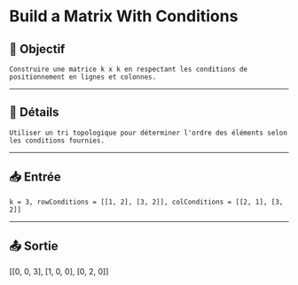 # Build a Matrix With Conditions

## 🎯 Objectif

    Construire une matrice k x k en respectant les conditions de positionnement en lignes et colonnes.

---

## 📝 Détails

    Utiliser un tri topologique pour déterminer l'ordre des éléments selon les conditions fournies.

---

## 📥 Entrée

    k = 3, rowConditions = [[1, 2], [3, 2]], colConditions = [[2, 1], [3, 2]]

---

## 📤 Sortie

[[0, 0, 3], [1, 0, 0], [0, 2, 0]]

